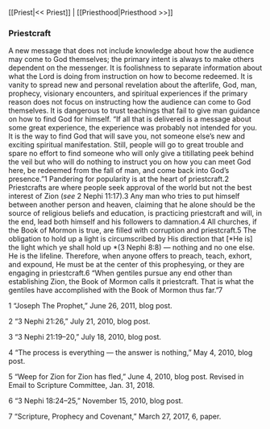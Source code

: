 [[Priest|<< Priest]]  |  [[Priesthood|Priesthood >>]]

### Priestcraft
A new message that does not include knowledge about how the audience may come to God themselves; the primary intent is always to make others dependent on the messenger. It is foolishness to separate information about what the Lord is doing from instruction on how to become redeemed. It is vanity to spread new and personal revelation about the afterlife, God, man, prophecy, visionary encounters, and spiritual experiences if the primary reason does not focus on instructing how the audience can come to God themselves. It is dangerous to trust teachings that fail to give man guidance on how to find God for himself. “If all that is delivered is a message about some great experience, the experience was probably not intended for you. It is the way to find God that will save you, not someone else’s new and exciting spiritual manifestation. Still, people will go to great trouble and spare no effort to find someone who will only give a titillating peek behind the veil but who will do nothing to instruct you on how you can meet God here, be redeemed from the fall of man, and come back into God’s presence.”1 Pandering for popularity is at the heart of priestcraft.2 Priestcrafts are where people seek approval of the world but not the best interest of Zion (*see* 2 Nephi 11:17).3 Any man who tries to put himself between another person and heaven, claiming that he alone should be the source of religious beliefs and education, is practicing priestcraft and will, in the end, lead both himself and his followers to damnation.4 All churches, if the Book of Mormon is true, are filled with corruption and priestcraft.5 The obligation to hold up a light is circumscribed by His direction that [*He is] the light which ye shall hold up *(3 Nephi 8:8) — nothing and no one else. He is the lifeline. Therefore, when anyone offers to preach, teach, exhort, and expound, He must be at the center of this prophesying, or they are engaging in priestcraft.6 “When gentiles pursue any end other than establishing Zion, the Book of Mormon calls it priestcraft. That is what the gentiles have accomplished with the Book of Mormon thus far.”7



1 “Joseph The Prophet,” June 26, 2011, blog post.


2 “3 Nephi 21:26,” July 21, 2010, blog post.


3 “3 Nephi 21:19–20,” July 18, 2010, blog post.


4 “The process is everything — the answer is nothing,” May 4, 2010, blog post.


5 “Weep for Zion for Zion has fled,” June 4, 2010, blog post. Revised in Email to Scripture Committee, Jan. 31, 2018.


6 “3 Nephi 18:24–25,” November 15, 2010, blog post.


7 “Scripture, Prophecy and Covenant,” March 27, 2017, 6, paper.